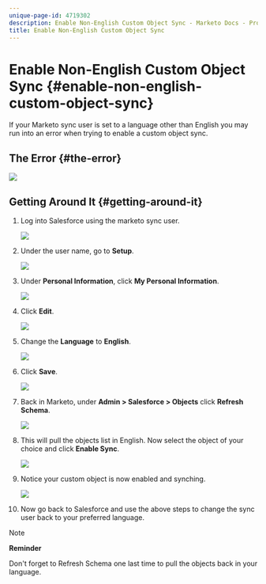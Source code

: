 ```yaml
---
unique-page-id: 4719302
description: Enable Non-English Custom Object Sync - Marketo Docs - Product Documentation
title: Enable Non-English Custom Object Sync
---
```


# Enable Non-English Custom Object Sync {#enable-non-english-custom-object-sync}

If your Marketo sync user is set to a language other than English you may run into an error when trying to enable a custom object sync.

## The Error {#the-error}

![](assets/image2014-12-10-13-3a17-3a51.png)

## Getting Around It {#getting-around-it}

1. Log into Salesforce using the marketo sync user.

   ![](assets/image2014-12-10-13-3a18-3a1.png)

1. Under the user name, go to **Setup**.

   ![](assets/image2014-12-10-13-3a18-3a11.png)

1. Under **Personal Information**, click **My Personal Information**.

   ![](assets/image2014-12-10-13-3a18-3a22.png)

1. Click **Edit**.

   ![](assets/image2014-12-10-13-3a18-3a32.png)

1. Change the **Language** to **English**.

   ![](assets/image2014-12-10-13-3a18-3a45.png)

1. Click **Save**.

   ![](assets/image2014-12-10-13-3a18-3a55.png)

1. Back in Marketo, under **Admin > Salesforce > Objects** click **Refresh Schema**.

   ![](assets/image2014-12-10-13-3a19-3a6.png)

1. This will pull the objects list in English. Now select the object of your choice and click **Enable Sync**.

   ![](assets/image2014-12-10-13-3a19-3a16.png)

1. Notice your custom object is now enabled and synching.

   ![](assets/image2014-12-10-13-3a19-3a26.png)

1. Now go back to Salesforce and use the above steps to change the sync user back to your preferred language.

>[!NOTE]
>
>**Reminder**
>
>Don't forget to Refresh Schema one last time to pull the objects back in your language.


